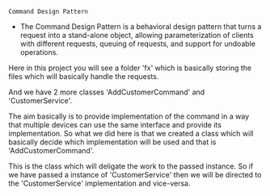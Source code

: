 

	Command Design Pattern


- The Command Design Pattern is a behavioral design pattern that turns a request into a stand-alone object, allowing parameterization of clients with different requests, queuing of requests, and 	support for undoable operations.

Here in this project you will see a folder 'fx' which is basically storing the files which will basically handle the requests.

And we have 2 more classes 'AddCustomerCommand' and 'CustomerService'.

The aim basically is to provide implementation of the command in a way that multiple devices can use the same interface and provide its implementation.
So what we did  here is that we created a class which will basically decide which implementation will be used and that is 'AddCustomerCommand'.

This is the class which will deligate the work to the passed instance. So if we have passed a instance of 'CustomerService' then we will be directed to the 'CustomerService' implementation and vice-versa.
